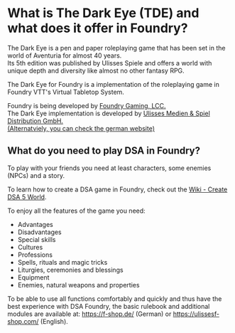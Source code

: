 # What is The Dark Eye (TDE) and what does it offer in Foundry?

The Dark Eye is a pen and paper roleplaying game that has been set in the world of Aventuria for almost 40 years.  
Its 5th edition was published by Ulisses Spiele and offers a world with unique depth and diversity like almost no other fantasy RPG.

The Dark Eye for Foundry is a implementation of the roleplaying game in Foundry VTT's Virtual Tabletop System.

Foundry is being developed by [Foundry Gaming, LCC.](https://foundryvtt.com/)  
The Dark Eye implementation is developed by [Ulisses Medien & Spiel Distribution GmbH.](https://www.ulissesf-shop.com)  
[(Alternatviely, you can check the german website)](https://ulisses-spiele.de)

## What do you need to play DSA in Foundry?
To play with your friends you need at least characters, some enemies (NPCs) and a story. 

To learn how to create a DSA game in Foundry, check out the [Wiki - Create DSA 5 World](https://github.com/Plushtoast/dsa5-foundryVTT-wiki/blob/master/en-create-world.md).
  
To enjoy all the features of the game you need:
* Advantages
* Disadvantages
* Special skills
* Cultures
* Professions
* Spells, rituals and magic tricks
* Liturgies, ceremonies and blessings
* Equipment
* Enemies, natural weapons and properties

To be able to use all functions comfortably and quickly and thus have the best experience with DSA Foundry, the basic rulebook and additional modules are available at: https://f-shop.de/ (German) or https://ulissesf-shop.com/ (English). 
